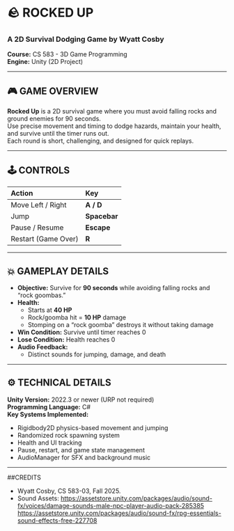 # 🪨 ROCKED UP
### A 2D Survival Dodging Game by Wyatt Cosby  
**Course:** CS 583 - 3D Game Programming  
**Engine:** Unity (2D Project)  


---

## 🎮 GAME OVERVIEW
**Rocked Up** is a 2D survival game where you must avoid falling rocks and ground enemies for 90 seconds.  
Use precise movement and timing to dodge hazards, maintain your health, and survive until the timer runs out.  
Each round is short, challenging, and designed for quick replays.

---

## 🕹️ CONTROLS
| Action | Key |
|:-------|:----|
| Move Left / Right | **A / D** |
| Jump | **Spacebar** |
| Pause / Resume | **Escape** |
| Restart (Game Over) | **R** |

---

## 💥 GAMEPLAY DETAILS
- **Objective:** Survive for **90 seconds** while avoiding falling rocks and “rock goombas.”  
- **Health:**  
  - Starts at **40 HP**  
  - Rock/goomba hit = **10 HP** damage  
  - Stomping on a “rock goomba” destroys it without taking damage  
- **Win Condition:** Survive until timer reaches 0  
- **Lose Condition:** Health reaches 0  
- **Audio Feedback:**  
  - Distinct sounds for jumping, damage, and death  

---

## ⚙️ TECHNICAL DETAILS
**Unity Version:** 2022.3 or newer (URP not required)  
**Programming Language:** C#  
**Key Systems Implemented:**
- Rigidbody2D physics-based movement and jumping  
- Randomized rock spawning system  
- Health and UI tracking  
- Pause, restart, and game state management  
- AudioManager for SFX and background music  

---

##CREDITS
- Wyatt Cosby, CS 583-03, Fall 2025.
- Sound Assets:
  https://assetstore.unity.com/packages/audio/sound-fx/voices/damage-sounds-male-npc-player-audio-pack-285385
  https://assetstore.unity.com/packages/audio/sound-fx/rpg-essentials-sound-effects-free-227708

